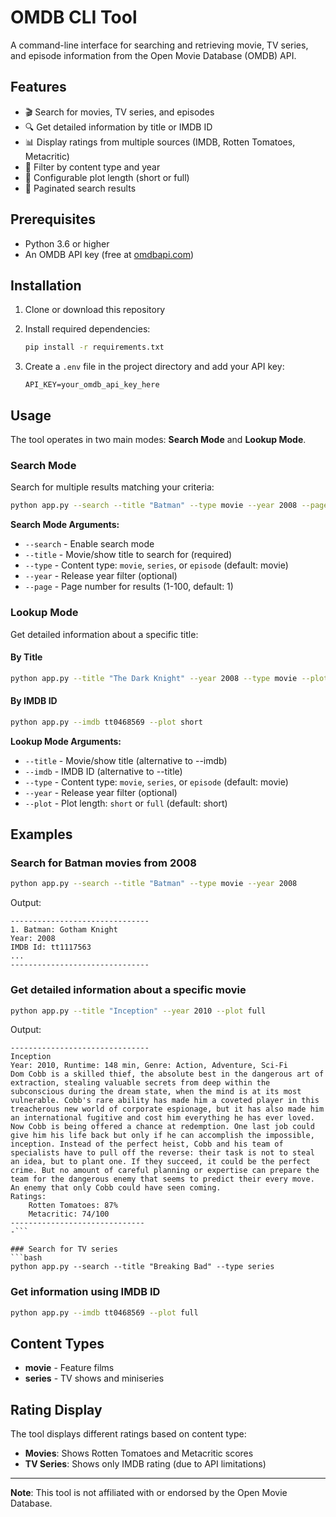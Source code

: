 # OMDB CLI Tool

A command-line interface for searching and retrieving movie, TV series, and episode information from the Open Movie Database (OMDB) API.

## Features

- 🎬 Search for movies, TV series, and episodes
- 🔍 Get detailed information by title or IMDB ID
- 📊 Display ratings from multiple sources (IMDB, Rotten Tomatoes, Metacritic)
- 🎯 Filter by content type and year
- 📄 Configurable plot length (short or full)
- 📃 Paginated search results

## Prerequisites

- Python 3.6 or higher
- An OMDB API key (free at [omdbapi.com](http://www.omdbapi.com/apikey.aspx))

## Installation

1. Clone or download this repository
2. Install required dependencies:
   ```bash
   pip install -r requirements.txt
   ```

3. Create a `.env` file in the project directory and add your API key:
   ```
   API_KEY=your_omdb_api_key_here
   ```

## Usage

The tool operates in two main modes: **Search Mode** and **Lookup Mode**.

### Search Mode

Search for multiple results matching your criteria:

```bash
python app.py --search --title "Batman" --type movie --year 2008 --page 1
```

**Search Mode Arguments:**
- `--search` - Enable search mode
- `--title` - Movie/show title to search for (required)
- `--type` - Content type: `movie`, `series`, or `episode` (default: movie)
- `--year` - Release year filter (optional)
- `--page` - Page number for results (1-100, default: 1)

### Lookup Mode

Get detailed information about a specific title:

#### By Title
```bash
python app.py --title "The Dark Knight" --year 2008 --type movie --plot full
```

#### By IMDB ID
```bash
python app.py --imdb tt0468569 --plot short
```

**Lookup Mode Arguments:**
- `--title` - Movie/show title (alternative to --imdb)
- `--imdb` - IMDB ID (alternative to --title)
- `--type` - Content type: `movie`, `series`, or `episode` (default: movie)
- `--year` - Release year filter (optional)
- `--plot` - Plot length: `short` or `full` (default: short)

## Examples

### Search for Batman movies from 2008
```bash
python app.py --search --title "Batman" --type movie --year 2008
```

Output:
```
-------------------------------
1. Batman: Gotham Knight
Year: 2008
IMDB Id: tt1117563
...
-------------------------------
```

### Get detailed information about a specific movie
```bash
python app.py --title "Inception" --year 2010 --plot full
```

Output:
```
-------------------------------
Inception
Year: 2010, Runtime: 148 min, Genre: Action, Adventure, Sci-Fi
Dom Cobb is a skilled thief, the absolute best in the dangerous art of extraction, stealing valuable secrets from deep within the subconscious during the dream state, when the mind is at its most vulnerable. Cobb's rare ability has made him a coveted player in this treacherous new world of corporate espionage, but it has also made him an international fugitive and cost him everything he has ever loved. Now Cobb is being offered a chance at redemption. One last job could give him his life back but only if he can accomplish the impossible, inception. Instead of the perfect heist, Cobb and his team of specialists have to pull off the reverse: their task is not to steal an idea, but to plant one. If they succeed, it could be the perfect crime. But no amount of careful planning or expertise can prepare the team for the dangerous enemy that seems to predict their every move. An enemy that only Cobb could have seen coming.
Ratings:
	Rotten Tomatoes: 87%
	Metacritic: 74/100
------------------------------
-```

### Search for TV series
```bash
python app.py --search --title "Breaking Bad" --type series
```

### Get information using IMDB ID
```bash
python app.py --imdb tt0468569 --plot full
```

## Content Types

- **movie** - Feature films
- **series** - TV shows and miniseries

## Rating Display

The tool displays different ratings based on content type:

- **Movies**: Shows Rotten Tomatoes and Metacritic scores
- **TV Series**: Shows only IMDB rating (due to API limitations)

---

**Note**: This tool is not affiliated with or endorsed by the Open Movie Database.
